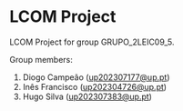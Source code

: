 # LCOM Project

LCOM Project for group GRUPO_2LEIC09_5.

Group members:

1. Diogo Campeão (up202307177@up.pt)
2. Inês Francisco (up202304726@up.pt)
3. Hugo Silva (up202307383@up.pt)